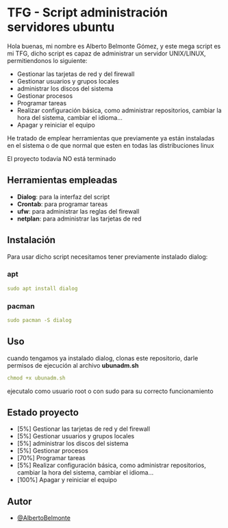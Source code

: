 
# TFG - Script administración servidores ubuntu

Hola buenas, mi nombre es Alberto Belmonte Gómez, y este mega script es mi TFG, dicho script es capaz de administrar un servidor UNIX/LINUX, permitiendonos lo siguiente:

- Gestionar las tarjetas de red y del firewall
- Gestionar usuarios y grupos locales
- administrar los discos del sistema
- Gestionar procesos
- Programar tareas
- Realizar configuración básica, como administrar repositorios, cambiar la hora del sistema, cambiar el idioma...
- Apagar y reiniciar el equipo

He tratado de emplear herramientas que previamente ya están instaladas en el sistema o de que normal que esten en todas las distribuciones linux 

El proyecto todavía NO está terminado

## Herramientas empleadas

- **Dialog**: para la interfaz del script
- **Crontab**: para programar tareas
- **ufw**: para administrar las reglas del firewall
- **netplan**: para administrar las tarjetas de red

## Instalación

Para usar dicho script necesitamos tener previamente instalado dialog:

### apt

```yaml
sudo apt install dialog
```

### pacman 

```yaml
sudo pacman -S dialog
```

## Uso

cuando tengamos ya instalado dialog, clonas este repositorio, darle permisos de ejecución al archivo **ubunadm.sh** 

```yaml
chmod +x ubunadm.sh
```

ejecutalo como usuario root o con sudo para su correcto funcionamiento

## Estado proyecto

- [5%] Gestionar las tarjetas de red y del firewall
- [5%] Gestionar usuarios y grupos locales
- [5%] administrar los discos del sistema
- [5%] Gestionar procesos
- [70%] Programar tareas
- [5%] Realizar configuración básica, como administrar repositorios, cambiar la hora del sistema, cambiar el idioma...
- [100%] Apagar y reiniciar el equipo

## Autor

- [@AlbertoBelmonte](https://github.com/AlbertoBelmonte)
